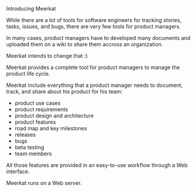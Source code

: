 Introducing Meerkat

While there are a lot of tools for software engineers for tracking stories, tasks, issues, and bugs, there are very few tools for product managers. 

In many cases, product managers have to developed many documents and uploaded them on a wiki to share them accross an organization.

Meerkat intends to change that :)

Meerkat provides a complete tool for product managers to manage the product life cycle. 

Meerkat include everything that a product manager needs to document, track, and share about his product for his team:
- product use cases
- product requirements
- product design and architecture
- product features
- road map and key milestones
- releases
- bugs
- beta testing
- team members

All those features are provided in an easy-to-use workflow through a Web interface.

Meerkat runs on a Web server.









